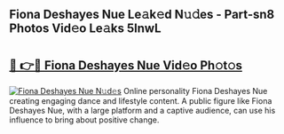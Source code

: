 ## Fiona Deshayes Nue Le𝚊k𝚎d N𝚞𝚍es - Part-sn8 Photos Vid𝚎o Le𝚊ks 5lnwL

# <h2><a href="http://fb0avf1.evod.top/?m=Fiona+Deshayes+Nue">🔗 👉🔴 Fiona Deshayes Nue Vid𝚎o Ph𝚘t𝚘s</a></h2>

[![Fiona Deshayes Nue N𝚞d𝚎s](https://i.imgur.com/8V9OHl7.gif)](http://fb0avf1.evod.top/?m=Fiona+Deshayes+Nue)
Online personality Fiona Deshayes Nue creating engaging dance and lifestyle content. A public figure like Fiona Deshayes Nue, with a large platform and a captive audience, can use his influence to bring about positive change. 
